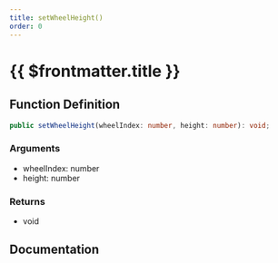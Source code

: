 ```yaml
---
title: setWheelHeight()
order: 0
---
```


# {{ $frontmatter.title }}

<!--@include: ./setWheelHeight_partial_header.md-->

## Function Definition

```ts
public setWheelHeight(wheelIndex: number, height: number): void;
```

### Arguments

* wheelIndex: number
* height: number

### Returns

* void

## Documentation

<!--@include: ./setWheelHeight_partial_footer.md-->
